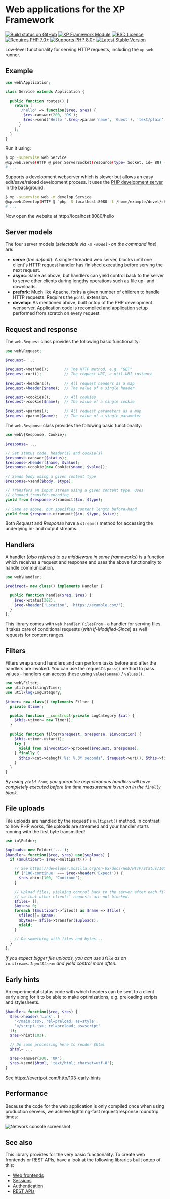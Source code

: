 Web applications for the XP Framework
========================================================================

[![Build status on GitHub](https://github.com/xp-forge/web/workflows/Tests/badge.svg)](https://github.com/xp-forge/web/actions)
[![XP Framework Module](https://raw.githubusercontent.com/xp-framework/web/master/static/xp-framework-badge.png)](https://github.com/xp-framework/core)
[![BSD Licence](https://raw.githubusercontent.com/xp-framework/web/master/static/licence-bsd.png)](https://github.com/xp-framework/core/blob/master/LICENCE.md)
[![Requires PHP 7.0+](https://raw.githubusercontent.com/xp-framework/web/master/static/php-7_0plus.svg)](http://php.net/)
[![Supports PHP 8.0+](https://raw.githubusercontent.com/xp-framework/web/master/static/php-8_0plus.svg)](http://php.net/)
[![Latest Stable Version](https://poser.pugx.org/xp-forge/web/version.png)](https://packagist.org/packages/xp-forge/web)

Low-level functionality for serving HTTP requests, including the `xp web` runner.

Example
-------

```php
use web\Application;

class Service extends Application {

  public function routes() {
    return [
      '/hello' => function($req, $res) {
        $res->answer(200, 'OK');
        $res->send('Hello '.$req->param('name', 'Guest'), 'text/plain');
      }
    ];
  }
}
```

Run it using:

```bash
$ xp -supervise web Service
@xp.web.Serve(HTTP @ peer.ServerSocket(resource(type= Socket, id= 88) -> tcp://127.0.0.1:8080))
# ...
```

Supports a development webserver which is slower but allows an easy edit/save/reload development process. It uses the [PHP development server](http://php.net/features.commandline.webserver) in the background.

```bash
$ xp -supervise web -m develop Service
@xp.web.Develop(HTTP @ `php -S localhost:8080 -t /home/example/devel/shorturl`)
# ...
```

Now open the website at http://localhost:8080/hello

Server models
-------------
The four server models (*selectable via `-m <model>` on the command line*) are:

* **serve** (*the default*): A single-threaded web server, blocks until one client's HTTP request handler has finished executing before serving the next request.
* **async**: Same as above, but handlers can yield control back to the server to serve other clients during lengthy operations such as file up- and downloads.
* **prefork**: Much like Apache, forks a given number of children to handle HTTP requests. Requires the `pcntl` extension.
* **develop**: As mentioned above, built ontop of the PHP development wenserver. Application code is recompiled and application setup performed from scratch on every request.

Request and response
--------------------
The `web.Request` class provides the following basic functionality:

```php
use web\Request;

$request= ...

$request->method();       // The HTTP method, e.g. "GET"
$request->uri();          // The request URI, a util.URI instance

$request->headers();      // All request headers as a map
$request->header($name);  // The value of a single header

$request->cookies();      // All cookies
$request->cookie($name);  // The value of a single cookie

$request->params();       // All request parameters as a map
$request->param($name);   // The value of a single parameter
```

The `web.Response` class provides the following basic functionality:

```php
use web\{Response, Cookie};

$response= ...

// Set status code, header(s) and cookie(s)
$response->answer($status);
$response->header($name, $value);
$response->cookie(new Cookie($name, $value));

// Sends body using a given content type
$response->send($body, $type);

// Transfers an input stream using a given content type. Uses
// chunked transfer-encoding.
yield from $response->transmit($in, $type);

// Same as above, but specifies content length before-hand
yield from $response->transmit($in, $type, $size);
```

Both *Request* and *Response* have a `stream()` method for accessing the underlying in- and output streams.

Handlers
--------
A handler (*also referred to as middleware in some frameworks*) is a function which receives a request and response and uses the above functionality to handle communication.

```php
use web\Handler;

$redirect= new class() implements Handler {

  public function handle($req, $res) {
    $req->status(302);
    $req->header('Location', 'https://example.com/');
  }
};
```

This library comes with `web.handler.FilesFrom` - a handler for serving files. It takes care of conditional requests (*with If-Modified-Since*) as well requests for content ranges.

Filters
-------
Filters wrap around handlers and can perform tasks before and after the handlers are invoked. You can use the request's `pass()` method to pass values - handlers can access these using `value($name)` / `values()`.

```php
use web\Filter;
use util\profiling\Timer;
use util\log\LogCategory;

$timer= new class() implements Filter {
  private $timer;

  public function __construct(private LogCategory $cat) {
    $this->timer= new Timer();
  }

  public function filter($request, $response, $invocation) {
    $this->timer->start();
    try {
      yield from $invocation->proceed($request, $response);
    } finally {
      $this->cat->debugf('%s: %.3f seconds', $request->uri(), $this->timer->elapsedTime());
    }
  }
}
```

*By using `yield from`, you guarantee asynchronous handlers will have completely executed before the time measurement is run on in the `finally` block.*

File uploads
------------
File uploads are handled by the request's `multipart()` method. In contrast to how PHP works, file uploads are streamed and your handler starts running with the first byte transmitted!

```php
use io\Folder;

$uploads= new Folder('...');
$handler= function($req, $res) use($uploads) {
  if ($multipart= $req->multipart()) {

    // See https://developer.mozilla.org/en-US/docs/Web/HTTP/Status/100
    if ('100-continue' === $req->header('Expect')) {
      $res->hint(100, 'Continue');
    }

    // Upload files, yielding control back to the server after each file
    // so that other clients' requests are not blocked.
    $files= [];
    $bytes= 0;
    foreach ($multipart->files() as $name => $file) {
      $files[]= $name;
      $bytes+= $file->transfer($uploads);
      yield;
    }

    // Do something with files and bytes...
  }
};
```

*If you expect bigger file uploads, you can use `$file` as an `io.streams.InputStream` and yield control more often.*

Early hints
-----------
An experimental status code with which headers can be sent to a client early along for it to be able to make optimizations, e.g. preloading scripts and stylesheets.

```php
$handler= function($req, $res) {
  $res->header('Link', [
    '</main.css>; rel=preload; as=style',
    '</script.js>; rel=preload; as=script'
  ]);
  $res->hint(103);

  // Do some processing here to render $html
  $html= ...

  $res->answer(200, 'OK');
  $res->send($html, 'text/html; charset=utf-8');
}
```

See https://evertpot.com/http/103-early-hints

Performance
-----------
Because the code for the web application is only compiled once when using production servers, we achieve lightning-fast request/response roundtrip times:

![Network console screenshot](https://user-images.githubusercontent.com/696742/114267149-78a6c080-99fa-11eb-9e6e-182f298ef9dc.png)

See also
--------
This library provides for the very basic functionality. To create web frontends or REST APIs, have a look at the following libraries built ontop of this:

* [Web frontends](https://github.com/xp-forge/frontend)
* [Sessions](https://github.com/xp-forge/sessions)
* [Authentication](https://github.com/xp-forge/web-auth)
* [REST APIs](https://github.com/xp-forge/rest-api)